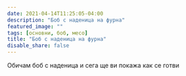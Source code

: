 ```yaml
---
date: 2021-04-14T11:25:05-04:00
description: "Боб с наденица на фурна"
featured_image: ""
tags: [основни, боб, месо]
title: "Боб с наденица на фурна"
disable_share: false
---
```

Обичам боб с наденица и сега ще ви покажа как се готви